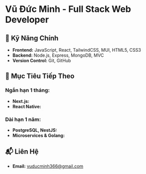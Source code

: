 # Vũ Đức Minh - Full Stack Web Developer

## 🔑 Kỹ Năng Chính

- **Frontend:** JavaScript, React, TailwindCSS, MUI, HTML5, CSS3
- **Backend:** Node.js, Express, MongoDB, MVC
- **Version Control:** Git, GitHub

## 🚀 Mục Tiêu Tiếp Theo

### Ngắn hạn 1 tháng:
- **Next.js:**
- **React Native:**

### Dài hạn 1 năm:
- **PostgreSQL, NestJS:**
- **Microservices & Golang:**

## 📬 Liên Hệ
- **Email:** [vuducminh366@gmail.com](mailto:vuducminh366@gmail.com)
